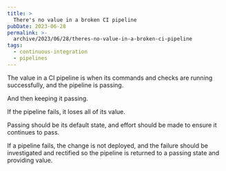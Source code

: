 ```yaml
---
title: >
  There's no value in a broken CI pipeline
pubDate: 2023-06-28
permalink: >-
  archive/2023/06/28/theres-no-value-in-a-broken-ci-pipeline
tags:
  - continuous-integration
  - pipelines
---
```


The value in a CI pipeline is when its commands and checks are running successfully, and the pipeline is passing.

And then keeping it passing.

If the pipeline fails, it loses all of its value.

Passing should be its default state, and effort should be made to ensure it continues to pass.

If a pipeline fails, the change is not deployed, and the failure should be investigated and rectified so the pipeline is returned to a passing state and providing value.
